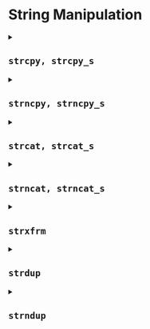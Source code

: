 # String Manipulation

<details>

<summary><h2><code>strcpy, strcpy_s</code></h2></summary>

헤더 <string.h>에서 정의

- `char* strcpy(char* dest, const char* src);` (1) (C99 이전)
- `char* strcpy(char* restrict dest, const char* restrict src);` (1) (C99부터)
  - `src`가 가리키는 null 종단 문자열을 null 문자를 포함해 `dest`가 가리키는 문자 배열에 복사
  - `dest` 배열이 충분히 크지 않거나 문자열이 겹치거나(overlap) `dest`가 문자 배열을 가리키는 포인터가 아니거나 `src`가 null 종단 문자열을 가리키지 않는다면 undefined
- `errno_t strcpy_s(char* restrict dest, rsize_t destsz, const char* restrict src);` (2) (C11부터)
  - 다음을 제외하면 (1)과 같음
    - 지정되지 않은 값으로 `dest` 배열을 덮어쓰고 아래의 오류가 런타임에서 감지되어 현재 설치된 제약조건 핸들러 함수를 호출할 수 있음:
      - `src` 또는 `dest`가 null 포인터
      - `destsz`가 0이거나 `RSIZE_MAX`보다 큼
      - `destsz`가 `strnlen_s(src, destsz)`보다 작거나 같음: 즉, 문자열이 잘림
      - 원 문자열과 목적지 문자열에 겹침이 발생한 경우
  - (`dest`가 가리키는 문자 배열의 크기) <= `strnlen_s(src, destsz) < `destsz` 일 때 undefined
    - `destsz`가 잘못된 값을 가지더라도 버퍼 오버플로우 발생을 일으키지 않음
  - 모든 bounds-checked 함수처럼, `strlen` 는 구현에 의해 `__STDC_LIB_EXT1__`이 정의되어 있거나 사용자가 `<string.h>` 을 include하기 전에 `__STDC_WANT_LIB_EXT1__` 을 1로 정의할 때 동작함

### 파라미터

- `dest`: 복사할 문자열을 저장할 문자 배열을 가리키는 포인터
- `src`: 저장할 null 종단 문자열을 가리키는 포인터
- `destsz`: 저장할 문자의 최대 수. 일반적으로 목적지 버퍼의 크기

### 반환값

1. `dest`의 사본 반환
2. 성공일 때 0, 오류 발생시 0이 아닌 수
   - 오류가 발생했을 때, `dest[0]`에 0 저장 (`dest`가 null 포인터이거나 `destsz`가 0이거나 `RSIZE_MAX`보다 큰 경우가 아니라면)

### 참고

- `strcpy_s`는 효율성 증대를 위해 마지막으로 저장된 문자부터 `destsz`까지 목적지 배열을 덮어쓸 수 있게 허용됨
  - 멀티바이트 블록을 복사하고 난 후 null 바이트를 확인할 수 있음
- `strcpy_s`는 다음을 제외하면 BSD 함수 `strlcpy`와 유사함
  - `strlcpy`는 원 문자열을 목적지에 맞게 자름(보안 이슈)
  - `strlcpy`는 `strcpy_s`가 하는 모든 런타임 체크를 수행하지 않음
  - `strlcpy`는 호출이 실패했을 때 목적지를 null 문자열로 설정하거나 핸들러를 호출하는 등의 동작으로 실패를 명확히 나타내는 동작을 수행하지 않음
- `strcpy_s`가 발생 가능한 보안 문제 때문에 문자열 잘림을 방지함에도 불구하고 bounds-checked 함수인 `strncpy_s`를 대신 사용해 문자열을 자르는 것이 가능함

### 예제

```c
#define __STDC_WANT_LIB_EXT1__ 1
#include <stdio.h>
#include <stdlib.h>
#include <string.h>

int main(void) {
  const char *src = "Take the test.";
  //  src[0] = 'M' ; // this would be undefined behavior
  char dst[strlen(src) + 1];  // +1 to accommodate for the null terminator
  strcpy(dst, src);
  dst[0] = 'M';  // OK
  printf("src = %s\ndst = %s\n", src, dst);

#ifdef __STDC_LIB_EXT1__
  set_constraint_handler_s(ignore_handler_s);
  int r = strcpy_s(dst, sizeof dst, src);
  printf("dst = \"%s\", r = %d\n", dst, r);
  r = strcpy_s(dst, sizeof dst, "Take even more tests.");
  printf("dst = \"%s\", r = %d\n", dst, r);
#endif
}
```

가능한 출력:

```text
src = Take the test.
dst = Make the test.
dst = "Take the test.", r = 0
dst = "", r = 22
```

</details>

<details>

<summary><h2><code>strncpy, strncpy_s</code></h2></summary>

헤더 <string.h>에서 정의

- `char* strncpy(char* dest, const char* src, size_t count);` (1) (C99 이전)
- `char* strncpy(char* restrict dest, const char* restrict src, size_t count);` (1) (C99부터)
  - `src`가 가리키는 문자 배열 중 최대 `count`개의 문자(null 종단 문자 포함, 그러나 null 문자 이후의 문자는 불포함)를 `dest`가 가리키는 문자 배열에 복사
  - `src` 전체가 복사되기 전에 `count`에 도달한다면 결과 문자 배열은 null 종단이 아니게 됨
  - `src`에서 null 종단 문자를 복사한 후에도 `count`에 도달하지 않았다면 전체 `count`개의 문자가 복사될 때까지 추가적으로 null 문자를 `dest`에 복사함
  - 두 문자 배열이 겹치거나 `dest` 또는 `src`가 문자 배열을 가리키는 포인터가 아니거나(둘 중 하나가 null 포인터인 경우 포함) `dest`가 가리키는 배열의 크기가 `count`보다 작거나 `src`가 가리키는 배열이 크기는 `count`보다 작고 null 문자를 포함하지 않는다면 undefined
- `errno_t strncpy_s(char* restrict dest, rsize_t destsz, const char* restrict src, rsize_t count);` (2) (C11부터)
  - 다음을 제외하면 (1)과 같음
    - `count`가 될 때까지 목적지 배열에 null 문자를 `dest`에 채워넣지 않음
    - null 종단 문자 입력 후 멈춤(null이 원 배열에 없다면 dest[count]에 null 문자를 쓰고 멈춤)
    - 런타임에서 아래의 오류가 감지되면 현재 설치된 제약조건 핸들러 함수를 호출함:
      - `src` 또는 `dest`가 null 포인터
      - `destsz`가 0이거나 `RSIZE_MAX`보다 큼
      - `count`가 `RSIZE_MAX`보다 큼
      - `count`가 `destsz`보다 크거나 같은데 `destsz`가 `strnlen_s(src, count)`보다 작거나 같음. 즉, 문자열이 잘릴 때
      - 원 문자열과 목적지 문자열에 겹침이 발생할 때
  - 다음의 경우 undefined
    - (`dest`가 가리키는 문자 배열의 크기) <= `strnlen_s(src, destsz) < `destsz`, 즉 `destsz`가 잘못된 값을 가지더라도 버퍼 오버플로우 발생을 일으키지 않음
    - (`src`가 가리키는 문자 배열의 크기) <= `strnlen_s(src, destsz) < `destsz`, 즉 `destsz`가 잘못된 값을 가지더라도 버퍼 오버플로우 발생을 일으키지 않음
  - 모든 bounds-checked 함수처럼, `strlen` 는 구현에 의해 `__STDC_LIB_EXT1__`이 정의되어 있거나 사용자가 `<string.h>` 을 include하기 전에 `__STDC_WANT_LIB_EXT1__` 을 1로 정의할 때 동작함

### 파라미터

- `dest`: 복사할 문자열을 저장할 문자 배열을 가리키는 포인터
- `src`: 저장할 문자 배열을 가리키는 포인터
- `count`: 저장할 문자의 최대 수
- `destsz`: 목적지 버퍼의 크기

### 반환값

1. `dest`의 사본 반환
2. 성공시 0 반환, 오류 발생시 0이 아닌 값 반환
   - 오류가 발생했을 때, `dest[0]`에 0 저장 (`dest`가 null 포인터이거나 `destsz`가 0이거나 `RSIZE_MAX`보다 큰 경우가 아니라면)
   - 목적지 배열의 나머지를 정해지지 않은 값으로 덮어쓸 수 있음

### 참고

- post-C11 DR 468에서 정정되었듯이, `strcpy_s`와는 달리 오류가 발생했을 때 목적지 배열의 남은 부분만 덮어쓰도록 제한됨
- `strncpy`와는 다르게 `strncpy_s`는 목적지 배열을 0으로 채우지 않음
  - 존재하는 코드를 bounds-checked 버전으로 변환할 때 오류를 일으키는 흔한 원인
- 목적지 배열에 맞추기 위해 문자열을 자르는 것은 보안 상의 문제를 일으킬 수 있고, `strncpy_s`에 대한 런타임 제약사항 위반이지만 목적지 배열의 크기에서 1을 뺀 값과 같은 값으로 `count`를 명시해 문자열 자르기 동작을 구현할 수 있음
  - 늘 그렇듯이 첫 `count` 바이트를 복사한 후 null 종단 문자를 뒤에 추가함:
    - `strncpy_s(dst, sizeof dst, src, (sizeof dst) - 1);`

### 예제

```c
#define __STDC_WANT_LIB_EXT1__ 1
#include <errno.h>
#include <stdio.h>
#include <stdlib.h>
#include <string.h>

int main(void) {
  char src[] = "hi";
  char dest[6] = "abcdef";  // no null terminator
  // writes five characters 'h', 'i', '\0', '\0', '\0' to dest
  strncpy(dest, src, 5);
  printf("strncpy(dest, src, 5) to a 6-byte dest gives : ");
  for (size_t n = 0; n < sizeof dest; ++n) {
    char c = dest[n];
    c ? printf("'%c' ", c) : printf("'\\0' ");
  }

  printf("\nstrncpy(dest2, src2) to a 2-byte dst gives : ");
  char dest2[2];
  // truncation: writes two characters 'h', 'i', to dest2
  strncpy(dest2, src, 2);
  for (size_t n = 0; n < sizeof dest2; ++n) {
    char c = dest2[n];
    c ? printf("'%c' ", c) : printf("'\\0' ");
  }
  printf("\n");

#ifdef __STDC_LIB_EXT1__
  set_constraint_handler_s(ignore_handler_s);
  char dst1[6], src1[100] = "hello";
  // writes 0 to r1, 6 characters to dst1
  errno_t r1 = strncpy_s(dst1, 6, src1, 100);
  // 'h','e','l','l','o','\0' to dst1
  printf("dst1 = \"%s\", r1 = %d\n", dst1, r1);

  char dst2[5], src2[7] = {'g', 'o', 'o', 'd', 'b', 'y', 'e'};
  // copy overflows the destination array
  errno_t r2 = strncpy_s(dst2, 5, src2, 7);
  // writes nonzero to r2,'\0' to dst2[0]
  printf("dst2 = \"%s\", r2 = %d\n", dst2, r2);

  char dst3[5];
  // writes 0 to r3, 5 characters to dst3
  errno_t r3 = strncpy_s(dst3, 5, src2, 4);
  // 'g', 'o', 'o', 'd', '\0' to dst3
  printf("dst3 = \"%s\", r3 = %d\n", dst3, r3);
#endif
}
```

가능한 출력:

```text
strncpy(dest, src, 5) to a 6-byte dst gives : 'h' 'i' '\0' '\0' '\0' 'f'
strncpy(dest2, src, 2) to a 2-byte dst gives : 'h' 'i'
dst1 = "hello", r1 = 0
dst2 = "", r2 = 22
dst3 = "good", r3 = 0
```

</details>

<details>

<summary><h2><code>strcat, strcat_s</code></h2></summary>

헤더 <string.h>에서 정의

- `char* strcat(char* dest, const char* src);` (1) (C99 이전)
- `char* strcat(char* restrict dest, const char* restrict src);` (1) (C99부터)
  - `dest`가 가리키는 null 종단 문자열 뒤에 `src`가 가리키는 null 종단 문자열의 사본을 추가
    - 문자 `src[0]`이 `dest` 마지막의 null 문자를 대체함
    - 결과 바이트 문자열은 null로 끝남
  - 목적지 배열이 `src`와 `dest`의 내용과 null 문자를 모두 포함할 만큼 크지 않거나 문자열들이 겹치거나 `dest` 또는 `src`가 null 종단 바이트 문자열을 가리키는 포인터가 아닐 때 undefined
- `errno_t strcat_s(char* restrict dest, rsize_t destsz, const char* restrict src);` (2) (C11부터)
  - 다음을 제외하고 (1)과 같음
    - 목적지 배열의 나머지(마지막으로 저장한 문자부터 `destsz`까지)를 정해지지 않은 값으로 덮어쓸 수 있음
    - 런타임에서 아래의 오류가 감지되면 현재 설치된 제약조건 핸들러 함수를 호출함:
      - `src` 또는 `dest`가 null 포인터
      - `destsz`가 0이거나 `RSIZE_MAX`보다 큼
      - `dest`의 처음 `destsz` 바이트 안에 null 문자가 없음
      - 문자열이 잘림 (`dest` 끝의 가용공간이 null 문자를 포함한 `src`의 모든 문자를 담기에는 적음)
      - `src`와 `dest`가 가리키는 문자열들이 겹침
  - 다음의 경우 undefined
    - (`dest`가 가리키는 문자 배열의 크기) <= `strnlen_s(src, destsz) < `destsz`, 즉 `destsz`가 잘못된 값을 가지더라도 버퍼 오버플로우 발생을 일으키지 않음
    - (`src`가 가리키는 문자 배열의 크기) <= `strnlen_s(src, destsz) < `destsz`, 즉 `destsz`가 잘못된 값을 가지더라도 버퍼 오버플로우 발생을 일으키지 않음
  - 모든 bounds-checked 함수처럼, `strlen` 는 구현에 의해 `__STDC_LIB_EXT1__`이 정의되어 있거나 사용자가 `<string.h>` 을 include하기 전에 `__STDC_WANT_LIB_EXT1__` 을 1로 정의할 때 동작함

### 파라미터

- `dest`: 문자열이 추가될 null 종단 바이트 문자열을 가리키는 포인터
- `src`: 복사될 null 종단 바이트 문자열을 가리키는 포인터
- `destsz`: 저장할 문자의 최대 수. 일반적으로 목적지 버퍼의 크기

### 반환값

1. `dest`의 사본 반환
2. 성공시 0, 오류 발생시 0이 아닌 값 반환

- 오류 발생 시 `dest[0]`에 0 저장 (`dest`가 null 포인터이거나 `destsz`가 0 또는 `RSIZE_MAX`보다 큰 경우 제외)

### 참고

- `strcat`은 호출될 때마다 `dest`의 마지막 부분을 찾아야 하므로 `strcat`을 이용해 여러 개의 문자열을 하나로 합치는 것은 비효율적임
- `strcat_s`는 효율성을 높이기 위해 마지막으로 저장된 문자부터 `destsz`까지의 목적지 배열을 덮어쓸 수 있음
  - 멀티바이트 블록을 복사한 후 null 바이트를 검색함
- 함수 `strcat_s`는 다음을 제외하고 BSD 함수 `strlcat`과 유사함
  - `strlcat`은 `dest`에 맞도록 `src` 문자열을 자름
  - `strlcat`은 `strcat_s`가 수행하는 모든 런타임 검사를 수행하지 않음
  - `strlcat`은 호출이 실패했을 때 목적지를 null 문자열로 설정하거나 핸들러를 호출하는 등의 동작으로 실패를 명확히 나타내는 동작을 수행하지 않음
- `strcat_s`가 발생 가능한 보안 문제 때문에 문자열 잘림을 방지함에도 불구하고 bounds-checked 함수인 `strncat_s`를 대신 사용해 문자열을 자르는 것이 가능함

### 예제

```c
#define __STDC_WANT_LIB_EXT1__ 1
#include <stdio.h>
#include <stdlib.h>
#include <string.h>

int main(void) {
  char str[50] = "Hello ";
  char str2[50] = "World!";
  strcat(str, str2);
  strcat(str, " ...");
  strcat(str, " Goodbye World!");
  puts(str);

#ifdef __STDC_LIB_EXT1__
  set_constraint_handler_s(ignore_handler_s);
  int r = strcat_s(str, sizeof str, " ... ");
  printf("str = \"%s\", r = %d\n", str, r);
  r = strcat_s(str, sizeof str, " and this is too much");
  printf("str = \"%s\", r = %d\n", str, r);
#endif
}
```

가능한 출력:

```text
Hello World! ... Goodbye World!
str = "Hello World! ... Goodbye World! ... ", r = 0
str = "", r = 22
```

</details>

<details>

<summary><h2><code>strncat, strncat_s</code></h2></summary>

헤더 <string.h>에서 정의

- `char* strncat(char* dest, const char* src, size_t count);` (1) (C99 이전)
- `char* strncat(char* restrict dest, const char* restrict src, size_t count);` (1) (C99부터)
  - `dest`가 가리키는 null 종단 바이트 문자열의 끝에 `src`가 가리키는 문자 배열의 최대 `count`개의 문자를 추가함
    - null 문자를 만나면 중단
    - 문자 `src[0]`이 `dest` 끝의 null 문자를 대체함
    - null 문자는 언제나 마지막에 추가됨 (그러므로 함수가 저장할 수 있는 최대 바이트 수는 `count + 1`)
  - 목적지 배열이 `dest`와 `src`의 처음 `count` 개의 문자, null 문자를 수용할 만한 공간을 가지고 있지 않거나 `src`와 `dest` 객체가 겹치거나 `dest`가 null 종단 바이트 문자열을 가리키는 포인터가 아니거나 `src`가 문자 배열을 가리키는 포인터가 아니면 undefined
- `errno_t strncat_s(char* restrict dest, rsize_t destsz, const char* restrict src, rsize_t count);` (2) (C11부터)
  - 다음을 제외하면 (1)과 같음
    - 목적지 배열의 나머지(마지막으로 저장한 문자부터 `destsz`까지)를 덮어쓸 수 있음
    - `destsz`가 0이거나 `RSIZE_MAX`보다 큼
    - `dest`의 처음 `destsz` 바이트 안에 null 문자가 없음
    - 문자열이 잘림 (`count` 또는 `src`의 최소값이 `dest`의 null 문자와 `destsz` 사이의 가용 공간을 초과할 때)
    - `src`와 `dest`가 가리키는 문자열들이 겹침
  - 다음의 경우 undefined
    - (`dest`가 가리키는 문자 배열의 크기) <= `strnlen_s(dest, destsz) + strnlen(src, count) + 1` < `destsz`, 즉 `destsz`가 잘못된 값을 가지더라도 버퍼 오버플로우 발생을 일으키지 않음
    - (`src`가 가리키는 문자 배열의 크기) <= `strnlen_s(src, count) < `destsz`, 즉 `count`가 잘못된 값을 가지더라도 버퍼 오버플로우 발생을 일으키지 않음
  - 모든 bounds-checked 함수처럼, `strncat_s` 는 구현에 의해 `__STDC_LIB_EXT1__`이 정의되어 있거나 사용자가 `<string.h>` 을 include하기 전에 `__STDC_WANT_LIB_EXT1__` 을 1로 정의할 때 동작함

### 파라미터

- `dest`: 문자열이 추가될 null 종단 바이트 문자열을 가리키는 포인터
- `src`: 복사할 문자 배열을 가리키는 포인터
- `count`: 복사할 문자의 최대 개수
- `destsz`: 목적지 버퍼의 크기

### 반환값

1. `dest`의 사본 반환
2. 성공시 0, 오류 발생시 0이 아닌 값 반환

- 오류 발생시 `dest[0]`에 0을 저장 (`dest`가 null 포인터이거나 `destsz`가 0 또는 `RSIZE_MAX`보다 클 경우 제외)

### 참고

- `strncat`은 호출될 때마다 `dest`의 마지막 부분을 찾아야 하므로 `strncat`을 이용해 여러 개의 문자열을 하나로 합치는 것은 비효율적임
- 목적지 버퍼에 맞추어 문자열을 자르면 보안 문제가 생길 위험성이 있고, 그러므로 `strncat_s`에 대한 런타임 제약 위반이지만 `count`를 목적지 배열의 크기 빼기 1로 명시해 문자열을 자르는 동작을 수행할 수 있음
  - 늘 그렇듯이 처음 `count` 바이트를 복사하고 null 문자를 추가함
  - `strncat_s(dst, sizeof dst, src, (sizeof dst) - strnlen_s(dst, sizeof dst) - 1);`

### 예제

```c
#define __STDC_WANT_LIB_EXT1__ 1
#include <stdio.h>
#include <stdlib.h>
#include <string.h>

int main(void) {
  char str[50] = "Hello ";
  char str2[50] = "World!";
  strcat(str, str2);
  strncat(str, " Goodbye World!", 3);
  puts(str);

#ifdef __STDC_LIB_EXT1__
  set_constraint_handler_s(ignore_handler_s);
  char s1[100] = "good";
  char s5[1000] = "bye";
  // r1 is 0, s1 holds "goodbye\0"
  int r1 = strncat_s(s1, 100, s5, 100);
  printf("s1 = %s, r1 = %d\n", s1, r1);
  char s2[6] = "hello";
  // r2 is 0, s2 holds "hello\0"
  int r2 = strncat_s(s2, 6, "", 1);
  printf("s2 = %s, r2 = %d\n", s2, r2);
  char s3[6] = "hello";
  // r3 is non-zero, s3 holds "\0"
  int r3 = strncat_s(s3, 6, "X", 2);
  printf("s3 = %s, r3 = %d\n", s3, r3);
  // the strncat_s truncation idiom:
  char s4[7] = "abc";
  // r4 is 0, s4 holds "abcdef\0"
  int r4 = strncat_s(s4, 7, "defghijklmn", 3);
  printf("s4 = %s, r4 = %d\n", s4, r4);
#endif
}
```

가능한 출력:

```text
Hello World! Go
s1 = goodbye, r1 = 0
s2 = hello, r2 = 0
s3 = , r3 = 22
s4 = abcdef, r4 = 0
```

</details>

<details>

<summary><h2><code>strxfrm</code></h2></summary>

</details>

<details>

<summary><h2><code>strdup</code></h2></summary>

</details>

<details>

<summary><h2><code>strndup</code></h2></summary>

</details>
